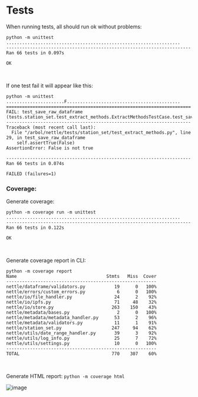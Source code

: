 Tests
================

When running tests, all should run ok without problems:


```
python -m unittest
..................................................................
----------------------------------------------------------------------
Ran 66 tests in 0.097s

OK
```
<br/>

If one test fail it will appear like this:

```
python -m unittest
......................F...........................................
======================================================================
FAIL: test_save_raw_dataframe (tests.station_set.test_extract_methods.ExtractMethodsTestCase.test_save_raw_dataframe)
----------------------------------------------------------------------
Traceback (most recent call last):
  File "/arbol/nettle/tests/station_set/test_extract_methods.py", line 29, in test_save_raw_dataframe
    self.assertTrue(False)
AssertionError: False is not true

----------------------------------------------------------------------
Ran 66 tests in 0.074s

FAILED (failures=1)
```

### Coverage:

Generate coverage:

```
python -m coverage run -m unittest
..................................................................
----------------------------------------------------------------------
Ran 66 tests in 0.122s

OK
```
<br/>

Generate coverage report in CLI:

```
python -m coverage report
Name                                  Stmts   Miss  Cover
---------------------------------------------------------
nettle/dataframe/validators.py           19      0   100%
nettle/errors/custom_errors.py            6      0   100%
nettle/io/file_handler.py                24      2    92%
nettle/io/ipfs.py                        71     48    32%
nettle/io/store.py                      263    150    43%
nettle/metadata/bases.py                  2      0   100%
nettle/metadata/metadata_handler.py      53      2    96%
nettle/metadata/validators.py            11      1    91%
nettle/station_set.py                   247     94    62%
nettle/utils/date_range_handler.py       39      3    92%
nettle/utils/log_info.py                 25      7    72%
nettle/utils/settings.py                 10      0   100%
---------------------------------------------------------
TOTAL                                   770    307    60%
```
<br/>

Generate HTML report:
`python -m coverage html`

![image](https://github.com/Arbol-Project/nettle/assets/11861161/99274c79-b4b2-41db-86eb-bedb6a075b61)